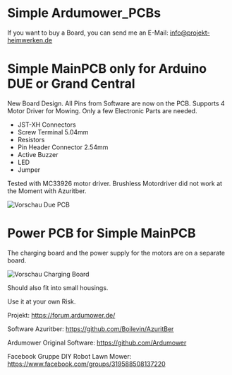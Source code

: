 # Simple Ardumower_PCBs

If you want to buy a Board, you can send me an E-Mail: info@projekt-heimwerken.de

# Simple MainPCB only for Arduino DUE or Grand Central

New Board Design. All Pins from Software are now on the PCB. 
Supports 4 Motor Driver for Mowing.
Only a few Electronic Parts are needed. 
- JST-XH Connectors
- Screw Terminal 5.04mm
- Resistors
- Pin Header Connector 2.54mm
- Active Buzzer
- LED
- Jumper

Tested with MC33926 motor driver. Brushless Motordriver did not work at the Moment with Azuritber.

![Vorschau Due PCB](https://raw.githubusercontent.com/Starsurfer78/Ardumower_PCBs/main/DUE_PCB_V1.01/Images/Ardumower_PCB_oben.png)

# Power PCB for Simple MainPCB

The charging board and the power supply for the motors are on a separate board.

![Vorschau Charging Board](https://github.com/Starsurfer78/Ardumower_PCBs/blob/main/Charging_PCB/charge_pcb.png)

Should also fit into small housings.

Use it at your own Risk.


Projekt: https://forum.ardumower.de/

Software Azuritber: https://github.com/Boilevin/AzuritBer

Ardumower Original Software: https://github.com/Ardumower

Facebook Gruppe DIY Robot Lawn Mower: https://www.facebook.com/groups/319588508137220

